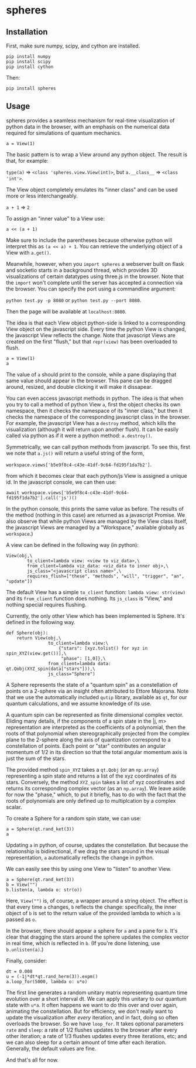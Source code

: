 # spheres

## Installation

First, make sure numpy, scipy, and cython are installed.

```
pip install numpy
pip install scipy
pip install cython
```

Then:

`pip install spheres`

## Usage

spheres provides a seamless mechanism for real-time visualization of python data in the browser, with an emphasis on the numerical data required for simulations of quantum mechanics.

`a = View(1)`

The basic pattern is to wrap a View around any python object. The result is that, for example:

`type(a)` => `<class 'spheres.view.View(int)>`, but
`a.__class__` => `<class 'int'>`.

The View object completely emulates its "inner class" and can be used more or less interchangeably.

`a + 1` => `2`

To assign an "inner value" to a View use:

`a << (a + 1)`

Make sure to include the parentheses because otherwise python will interpret this as `(a << a) + 1`. You can retrieve the underlying object of a View with `a.get()`.

Meanwhile, however, when you `import spheres` a webserver built on flask and socketio starts in a background thread, which provides 3D visualizations of certain datatypes using three.js in the browser. Note that the `import` won't complete until the server has accepted a connection via the browser. You can specify the port using a commandline argument:

`python test.py -p 8080` or `python test.py --port 8080`.

Then the page will be available at `localhost:8080`.

The idea is that each View object python-side is linked to a corresponding View object on the javascript side. Every time the python View is changed, the javascript View reflects the change. Note that javascript Views are created on the first "flush," but that `repr(view)` has been overloaded to flush.

```
a = View(1)
a
```

The value of `a` should print to the console, while a pane displaying that same value should appear in the browser. This pane can be dragged around, resized, and double clicking it will make it dissapear.

You can even access javascript methods in python. The idea is that when you try to call a method of python View `a`, first the object checks its own namespace, then it checks the namespace of its "inner class," but then it checks the namespace of the corresponding javascript class in the browser. For example, the javascript View has a `destroy` method, which kills the visualization (although it will return upon another flush). It can be easily called via python as if it were a python method: `a.destroy()`.

Symmetrically, we can call python methods from javascript. To see this, first we note that `a.js()` will return a useful string of the form,

`workspace.views['b5e9f8c4-c43e-41df-9c64-fd195f1da7b2']`.

 from which it becomes clear that each python/js View is assigned a unique id. In the javascript console, we can then use:

`await workspace.views['b5e9f8c4-c43e-41df-9c64-fd195f1da7b2'].call('js')()`

In the python console, this prints the same value as before. The results of the method (nothing in this case) are returned as a javascript Promise. We also observe that while python Views are managed by the View class itself, the javascript Views are managed by a "Workspace," available globally as `workspace`.) 

A view can be defined in the following way (in python):

```
View(obj,\
		to_client=lambda view: <view to viz_data>,\
		from_client=lambda viz_data: <viz_data to inner obj>,\
		js_class="<javascript class name>",\
		requires_flush=["these", "methods", "will", "trigger", "an", "update"])
```

The default View has a simple `to_client` function: `lambda view: str(view)` and its `from_client` function does nothing. Its `js_class` is "View," and nothing special requires flushing.

Currently, the only other View which has been implemented is Sphere. It's defined in the following way.

```
def Sphere(obj):
	return View(obj,\
		 		to_client=lambda view:\
				 	{"stars": [xyz.tolist() for xyz in spin_XYZ(view.get())],\
				 	 "phase": [1,0]},\
		 		from_client=lambda data: qt.Qobj(XYZ_spin(data["stars"])),\
		 		js_class="Sphere")
```

A Sphere represents the state of a "quantum spin" as a constellation of points on a 2-sphere via an insight often attributed to Ettore Majorana. Note that we use the automatically included `qutip` library, available as `qt`, for our quantum calculations, and we assume knowledge of its use. 

A quantum spin can be represented as finite dimensional complex vector. Eliding many details, if the components of a spin state in the |j, m> representation are interpreted as the coefficients of a polynomial, then the roots of that polynomial when stereographically projected from the complex plane to the 2-sphere along the axis of quantization correspond to a constellation of points. Each point or "star" contributes an angular momentum of 1/2 in its direction so that the total angular momentum axis is just the sum of the stars.

The provided method `spin_XYZ` takes a `qt.Qobj` (or an `np.array`) representing a spin state and returns a list of the xyz coordinates of its stars. Conversely, the method `XYZ_spin` takes a list of xyz coordinates and returns its corresponding complex vector (as an `np.array`). We leave aside for now the "phase," which, to put it briefly, has to do with the fact that the roots of polynomials are only defined up to multiplcation by a complex scalar.

To create a Sphere for a random spin state, we can use: 
```
a = Sphere(qt.rand_ket(3))
a
```

Updating `a` in python, of course, updates the constellation. But because the relationship is bidirectional, if we drag the stars around in the visual representation, `a` automatically reflects the change in python.

We can easily see this by using one View to "listen" to another View.

```
a = Sphere(qt.rand_ket(3))
b = View("")
b.listen(a, lambda o: str(o))
```
Here, `View("")` is, of course, a wrapper around a string object. The effect is that every time `a` changes, `b` reflects the change: specifically, the inner object of `b` is set to the return value of the provided lambda to which `a` is passed as `o`.

In the browser, there should appear a sphere for `a` and a pane for `b`. It's clear that dragging the stars around the sphere updates the complex vector in real time, which is reflected in `b`. (If you're done listening, use `b.unlisten(a)`.)

Finally, consider:
```
dt = 0.008
u = (-1j*dt*qt.rand_herm(3)).expm()
a.loop_for(5000, lambda o: u*o)
```

The first line generates a random unitary matrix representing quantum time evolution over a short interval dt. We can apply this unitary to our quantum state with `u*a`. It often happens we want to do this over and over again, animating the constellation. But for efficiency, we don't really want to update the visualization after *every* iteration, and in fact, doing so often overloads the browser. So we have `loop_for`. It takes optional parameters `rate` and `sleep`: a rate of 1/2 flushes updates to the browser after every other iteration; a rate of 1/3 flushes updates every three iterations, etc; and we can also sleep for a certain amount of time after each iteration. Generally, the default values are fine.

And that's all for now. 